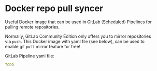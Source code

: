 # Docker repo pull syncer

Useful Docker image that can be used in GitLab (Scheduled) Pipelines for pulling remote repositories.

Normally, GitLab Community Edition only offers you to mirror repositories via `push`. This Docker image with yaml file (see below), can be used to enable git `pull` mirror feature for free!

GitLab Pipeline yaml file:

```yml
TODO
```

